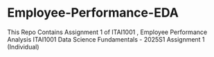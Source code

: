 # Employee-Performance-EDA
This Repo Contains Assignment 1 of ITAI1001 , Employee Performance Analysis
ITAI1001 Data Science Fundamentals - 2025S1
Assignment 1 (Individual)
